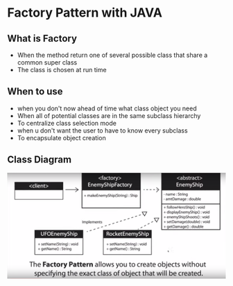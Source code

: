 Factory Pattern with JAVA
========

What is Factory
----
* When the method return one of several possible class that share a common super class
* The class is chosen at run time

When to use
----
* when you don't now ahead of time what class object you need 
* When all of potential classes are in the same subclass hierarchy
* To centralize class selection mode
* when u don't want the user to have to know every subclass
* To encapsulate object creation


Class Diagram
----
![](https://github.com/ricardomachadosb/Factory-Pattern/blob/master/img/Model.png)



